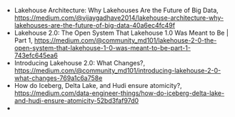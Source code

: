 


 - Lakehouse Architecture: Why Lakehouses Are the Future of Big Data, https://medium.com/@vijaygadhave2014/lakehouse-architecture-why-lakehouses-are-the-future-of-big-data-40a6ec4fc49f 
 - Lakehouse 2.0: The Open System That Lakehouse 1.0 Was Meant to Be | Part 1, https://medium.com/@community_md101/lakehouse-2-0-the-open-system-that-lakehouse-1-0-was-meant-to-be-part-1-743efc645ea6
 - Introducing Lakehouse 2.0: What Changes?, https://medium.com/@community_md101/introducing-lakehouse-2-0-what-changes-769a1c6a758e
 - How do Iceberg, Delta Lake, and Hudi ensure atomicity?, https://medium.com/data-engineer-things/how-do-iceberg-delta-lake-and-hudi-ensure-atomicity-52bd3faf97d0
 - 

